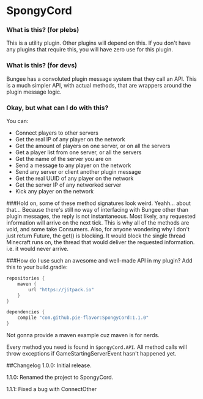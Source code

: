 # SpongyCord

### What is this? (for plebs)
This is a utility plugin. Other plugins will depend on this. If you don't have any plugins that require this, you will have zero use for this plugin.

### What is this? (for devs)
Bungee has a convoluted plugin message system that they call an API. This is a much simpler API, with actual methods, that are wrappers around the plugin message logic.

### Okay, but what can I do with this?
You can:

* Connect players to other servers
* Get the real IP of any player on the network
* Get the amount of players on one server, or on all the servers
* Get a player list from one server, or all the servers
* Get the name of the server you are on
* Send a message to any player on the network
* Send any server or client another plugin message
* Get the real UUID of any player on the network
* Get the server IP of any networked server
* Kick any player on the network

###Hold on, some of these method signatures look weird.
Yeahh... about that... Because there's still no way of interfacing with Bungee other than plugin messages, the reply is not instantaneous. Most likely, any requested information will arrive on the next tick. This is why all of the methods are void, and some take Consumers. Also, for anyone wondering why I don't just return Future, the get() is blocking. It would block the single thread Minecraft runs on, the thread that would deliver the requested information. i.e. it would never arrive.

###How do I use such an awesome and well-made API in my plugin?
Add this to your build.gradle:

```gradle
repositories {
    maven {
        url "https://jitpack.io"
    }
}

dependencies {
    compile "com.github.pie-flavor:SpongyCord:1.1.0"
}
```

Not gonna provide a maven example cuz maven is for nerds.

Every method you need is found in `SpongyCord.API`. All method calls will throw exceptions if GameStartingServerEvent hasn't happened yet. 

##Changelog
1.0.0: Initial release.

1.1.0: Renamed the project to SpongyCord.

1.1.1: Fixed a bug with ConnectOther
